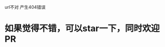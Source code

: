 <!--
 * @Descripttion: 
 * @version: 
 * @Author: CoderHD
 * @Date: 2021-10-27 16:48:12
 * @LastEditors: CoderHD
 * @LastEditTime: 2021-10-29 23:41:14
-->
url不对  产生404错误



# 如果觉得不错，可以star一下，同时欢迎PR